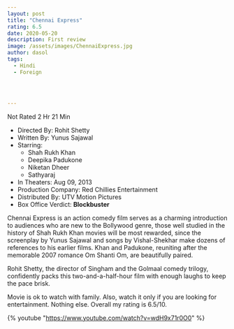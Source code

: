 ```yaml
---
layout: post
title: "Chennai Express"
rating: 6.5
date: 2020-05-20
description: First review
image: /assets/images/ChennaiExpress.jpg
author: dasol
tags:
  - Hindi
  - Foreign




---
```


Not Rated 2 Hr 21 Min

- Directed By: Rohit Shetty
- Written By: Yunus Sajawal
- Starring:
  - Shah Rukh Khan
  - Deepika Padukone
  - Niketan Dheer
  - Sathyaraj
- In Theaters: Aug 09, 2013 
- Production Company: Red Chillies Entertainment
- Distributed By: UTV Motion Pictures
- Box Office Verdict: **Blockbuster**

Chennai Express is an action comedy film serves as a charming introduction to audiences who are new to the Bollywood genre, those well studied in the history of Shah Rukh Khan movies will be most rewarded, since the screenplay  by Yunus Sajawal and songs  by Vishal-Shekhar make dozens of references to his earlier films. Khan and Padukone, reuniting after the memorable 2007 romance Om Shanti Om, are beautifully paired. 

Rohit Shetty, the director of Singham and the Golmaal comedy trilogy, confidently packs this two-and-a-half-hour film with enough laughs to keep the pace brisk.

Movie is ok to watch with family. Also, watch it only if you are looking for entertainment. Nothing else. Overall my rating is 6.5/10. 

{% youtube "https://www.youtube.com/watch?v=wdH9x71r0O0" %}
